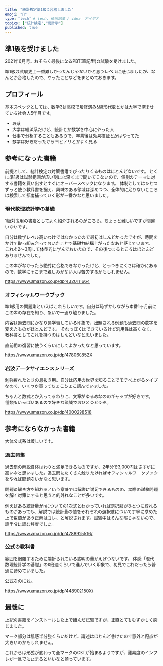```yaml
---
title: "統計検定準1級に合格しました"
emoji: "🐩"
type: "tech" # tech: 技術記事 / idea: アイデア
topics: ["統計検定","統計学"]
published: true
---
```


## 準1級を受けました

2021年6月号、おそらく最後になるPBT(筆記型)の試験を受けました。

準1級の試験史上一番難しかったんじゃないかと思うレベルに感じましたが、なんとか合格したので、やったことなどをまとめておきます。

## プロフィール

基本スペックとしては、数学3は高校で履修済み&線形代数とかは大学で済ませている社会人5年目です。

- 理系
- 大学は経済系だけど、統計とか数学を中心にやった人
- 仕事で分析することもあるので、卒業後は効果検証とかはやってた
- 数学は好きだったからヨビノリとかよく見る

## 参考になった書籍

前提として、統計検定の対策書籍でぴったりくるものはほとんどないです。
とくに準1級は試験範囲が広い割には深くまで聞いてこないので、個別のテーマに対する書籍を買い出すとすぐにオーバースペックになります。
体制としてはひとつずっと使う教科書を据え、興味のある領域は深めつつ、全体的に足りないところは検索して都度補っていく形が一番かなと思いました。

### 現代数理統計学の基礎

1級対策用の書籍としてよく紹介されるのがこちら。ちょっと難しいですが間違いないです。

自分は数学レベル高いわけではなかったので最初はしんどかったですが、時間をかけて取っ組み合っておいたことで基礎力結構上がったなあと感じています。
これを2〜3周して体型的に学んでおいたので、その後つまるところはほとんどありませんでした。

この本がなかったら絶対に合格できなかったけど、とっつきにくさは確かにあるので、数学にそこまで親しみがない人は苦労するかもしれません。

https://www.amazon.co.jp/dp/4320111664

### オフィシャルワークブック

準1級用の問題集といえばこれらしいです。自分は恥ずかしながら本番1ヶ月前にこの本の存在を知り、急いで一通り触りました。

内容は過去問にかなり過学習している印象で、出題される例題も過去問の数字を変えたものがほとんどです。
それっぽくはできているけど汎用性は高くなく、教科書としてこれを持つのはしんどいなと思いました。

直前期の復習に使うくらいにしてよかったなと思っています。

https://www.amazon.co.jp/dp/478060852X

### 岩波データサイエンスシリーズ

勉強疲れたときの息抜き用。自分は応用の世界を知ることでモチベ上がるタイプなので、いくつか買ってちょこちょこ読んでいました。

ちゃんと数式とか入ってるわりに、文章がゆるめなののギャップが好きです。
種類もいっぱいあるので好きな領域でおひとつどうぞ。

https://www.amazon.co.jp/dp/4000298518

## 参考にならなかった書籍

大体公式系は厳しいです。

### 過去問集

過去問の解説自体はわりと満足できるものですが、2年分で3,000円はさすがに高いなと思いました。過去問にたくさん触りたければオフィシャルワークブックをやれば問題ないかなと思います。

問題の解き方を知れるという意味では解説に満足できるものの、実際の試験問題を解く対策にすると思うと的外れなことが多いです。

例えばある統計量がnについての1次式とわかっていれば選択肢がひとつに絞れるものがあっても、解説では統計量の値をそれぞれの選択肢について丁寧に求めた上で数値があう正解はコレ、と解説されます。試験中はそんな暇じゃないので、話半分に読む程度でした。

https://www.amazon.co.jp/dp/4788925516/

### 公式の教科書

範囲を網羅するために端折られている説明の量がえげつないです。
体感「現代数理統計学の基礎」の8倍速くらいで進んでいく印象で、初見でこれだったら普通に諦めていました。

公式なのにね。

https://www.amazon.co.jp/dp/448902150X/

## 最後に

上記の書籍をインストールした上で臨んだ試験ですが、正直とてもむずかしく感じました。

マーク部分は肌感半分強くらいだけど、論述はほとんど書けたので意外と配点が大きいのかもしれません。

これからは形式が変わって全マークのCBTが始まるようですが、難易度のインフレが一旦でも止まるといいなと願っています。